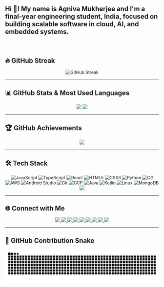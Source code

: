 <h2 align="left">Hi 👋! My name is Agniva Mukherjee and I'm a final-year engineering student, India, focused on building scalable software in cloud, AI, and embedded systems.</h2>

###

<br clear="both" />

## 🔥 GitHub Streak

<p align="center">
  <img src="https://github-readme-streak-stats-eight.vercel.app?user=agniva1803&theme=highcontrast&hide_border=true&stroke=F17300&ring=F17300&fire=F17300&currStreakLabel=F17300&currStreakNum=F17300" alt="GitHub Streak" />
</p>

---

## 📊 GitHub Stats & Most Used Languages

<p align="center">
  <img src="https://github-readme-stats.vercel.app/api?username=agniva1803&show_icons=true&count_private=true&hide_border=true&theme=highcontrast&title_color=F17300&icon_color=F17300&text_color=ffffff" height="150" />
  <img src="https://github-readme-stats.vercel.app/api/top-langs/?username=agniva1803&layout=compact&hide_border=true&langs_count=6&theme=highcontrast&title_color=F17300&text_color=ffffff" height="150" />
</p>

---

## 🏆 GitHub Achievements

<p align="center">
  <img src="https://github-profile-trophy.vercel.app/?username=agniva1803&theme=dracula&no-frame=true&row=1&margin-w=15" />
</p>

---

## 🛠️ Tech Stack

<div align="center">
  <img src="https://cdn.jsdelivr.net/gh/devicons/devicon/icons/javascript/javascript-original.svg" title="JavaScript" height="35" />
  <img src="https://cdn.jsdelivr.net/gh/devicons/devicon/icons/typescript/typescript-original.svg" title="TypeScript" height="35" />
  <img src="https://cdn.jsdelivr.net/gh/devicons/devicon/icons/react/react-original.svg" title="React" height="35" />
  <img src="https://cdn.jsdelivr.net/gh/devicons/devicon/icons/html5/html5-original.svg" title="HTML5" height="35" />
  <img src="https://cdn.jsdelivr.net/gh/devicons/devicon/icons/css3/css3-original.svg" title="CSS3" height="35" />
  <img src="https://cdn.jsdelivr.net/gh/devicons/devicon/icons/python/python-original.svg" title="Python" height="35" />
  <img src="https://cdn.jsdelivr.net/gh/devicons/devicon/icons/csharp/csharp-original.svg" title="C#" height="35" />
  <img src="https://skillicons.dev/icons?i=aws" title="AWS" height="35" />
  <img src="https://skillicons.dev/icons?i=androidstudio" title="Android Studio" height="35" />
  <img src="https://skillicons.dev/icons?i=git" title="Git" height="35" />
  <img src="https://skillicons.dev/icons?i=gcp" title="GCP" height="35" />
  <img src="https://skillicons.dev/icons?i=java" title="Java" height="35" />
  <img src="https://skillicons.dev/icons?i=kotlin" title="Kotlin" height="35" />
  <img src="https://skillicons.dev/icons?i=linux" title="Linux" height="35" />
  <img src="https://skillicons.dev/icons?i=mongodb" title="MongoDB" height="35" />
  <img src="https://img.shields.io/badge/C++-00599C?logo=cplusplus&logoColor=white&style=for-the-badge" height="35" />
</div>

---

## 🌐 Connect with Me

<div align="center">
  <a href="https://www.instagram.com/agniva803/" target="_blank">
    <img src="https://img.shields.io/static/v1?message=Instagram&logo=instagram&label=&color=E4405F&logoColor=pink&labelColor=&style=for-the-badge" height="35" />
  </a>
  <a href="https://www.youtube.com/@agnivamukherjee-xiib175" target="_blank">
    <img src="https://img.shields.io/static/v1?message=Youtube&logo=youtube&label=&color=FF0000&logoColor=yellow&labelColor=&style=for-the-badge" height="35" />
  </a>
  <a href="https://discordapp.com/users/1136878887637368954" target="_blank">
    <img src="https://img.shields.io/static/v1?message=Discord&logo=discord&label=&color=7289DA&logoColor=purple&labelColor=&style=for-the-badge" height="35" />
  </a>
  <a href="https://www.linkedin.com/in/agniva-mukherjee-b2647b21a" target="_blank">
    <img src="https://img.shields.io/static/v1?message=LinkedIn&logo=linkedin&label=&color=0077B5&logoColor=white&labelColor=&style=for-the-badge" height="35" />
  </a>
  <a href="https://www.hackerrank.com/profile/am0346" target="_blank">
    <img src="https://img.shields.io/static/v1?message=HackerRank&logo=hackerrank&label=&color=2EC866&logoColor=White&labelColor=&style=for-the-badge" height="35" />
  </a>
  <a href="mailto:agnivamukherjee8204@gmail.com" target="_blank">
    <img src="https://img.shields.io/static/v1?message=Gmail&logo=gmail&label=&color=D14836&logoColor=white&labelColor=&style=for-the-badge" height="35" />
  </a>
  <a href="https://stackoverflow.com/users/22714182/primakrr" target="_blank">
    <img src="https://img.shields.io/static/v1?message=Stackoverflow&logo=stackoverflow&label=&color=FE7A16&logoColor=white&labelColor=&style=for-the-badge" height="35" />
  </a>
  <a href="https://x.com/AgnivaMukh23619" target="_blank">
    <img src="https://img.shields.io/static/v1?message=Twitter&logo=twitter&label=&color=1DA1F2&logoColor=white&labelColor=&style=for-the-badge" height="35" />
  </a>
  <a href="https://mindsdbcommunity.slack.com/team/U08EJ9F4VFW" target="_blank">
    <img src="https://img.shields.io/static/v1?message=Slack&logo=slack&label=&color=4A154B&logoColor=white&labelColor=&style=for-the-badge" height="35" />
  </a>
</div>

---

## 🐍 GitHub Contribution Snake

<img src="https://raw.githubusercontent.com/agniva1803/agniva1803/output/snake.svg" alt="Snake animation" />


